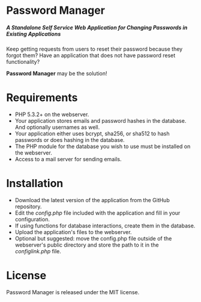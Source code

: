 # Password Manager

##### A Standalone Self Service Web Application for Changing Passwords in Existing Applications

Keep getting requests from users to reset their password because they forgot them?
Have an application that does not have password reset functionality?

**Password Manager** may be the solution!

# Requirements

* PHP 5.3.2+ on the webserver.
* Your application stores emails and password hashes in the database. And optionally usernames as well.
* Your application either uses bcrypt, sha256, or sha512 to hash passwords or does hashing in the database.
* The PHP module for the database you wish to use must be installed on the webserver.
* Access to a mail server for sending emails.

# Installation

* Download the latest version of the application from the GitHub repository.
* Edit the *config.php* file included with the application and fill in your configuration.
* If using functions for database interactions, create them in the database.
* Upload the application's files to the webserver.
* Optional but suggested: move the config.php file outside of the webserver's public directory and store the path to it in the *configlink.php* file.

# License

Password Manager is released under the MIT license.
